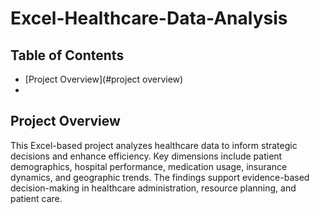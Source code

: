 # Excel-Healthcare-Data-Analysis
## Table of Contents

* [Project Overview](#project overview)
* 
## Project Overview <a name="project overview"></a>

This Excel-based project analyzes healthcare data to inform strategic decisions and enhance efficiency. Key dimensions include patient demographics, hospital performance, medication usage, insurance dynamics, and geographic trends. The findings support evidence-based decision-making in healthcare administration, resource planning, and patient care.
